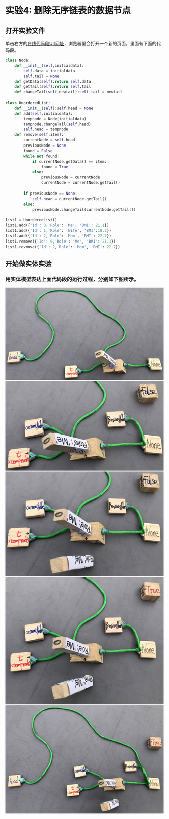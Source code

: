 # 实验4: 删除无序链表的数据节点

## 打开实验文件

单击右方的[在线代码段Url网址](http://pythontutor.com/visualize.html#code=class%20Node%3A%0A%20%20%20%20def%20__init__%28self,initialdata%29%3A%0A%20%20%20%20%20%20%20%20self.data%20%3D%20initialdata%0A%20%20%20%20%20%20%20%20self.tail%20%3D%20None%0A%20%20%20%20def%20getData%28self%29%3Areturn%20self.data%0A%20%20%20%20def%20getTail%28self%29%3Areturn%20self.tail%0A%20%20%20%20def%20changeTail%28self,newtail%29%3Aself.tail%20%3D%20newtail%0A%0Aclass%20UnorderedList%3A%0A%20%20%20%20def%20__init__%28self%29%3Aself.head%20%3D%20None%0A%20%20%20%20def%20add%28self,initialdata%29%3A%0A%20%20%20%20%20%20%20%20tempnode%20%3D%20Node%28initialdata%29%0A%20%20%20%20%20%20%20%20tempnode.changeTail%28self.head%29%0A%20%20%20%20%20%20%20%20self.head%20%3D%20tempnode%0A%20%20%20%20def%20remove%28self,item%29%3A%0A%20%20%20%20%20%20%20%20current%20%3D%20self.head%0A%20%20%20%20%20%20%20%20previous%20%3D%20None%0A%20%20%20%20%20%20%20%20found%20%3D%20False%0A%20%20%20%20%20%20%20%20while%20not%20found%3A%0A%20%20%20%20%20%20%20%20%20%20%20%20if%20current.getData%28%29%20%3D%3D%20item%3A%0A%20%20%20%20%20%20%20%20%20%20%20%20%20%20%20%20found%20%3D%20True%0A%20%20%20%20%20%20%20%20%20%20%20%20else%3A%0A%20%20%20%20%20%20%20%20%20%20%20%20%20%20%20%20previous%20%3D%20current%0A%20%20%20%20%20%20%20%20%20%20%20%20%20%20%20%20current%20%3D%20current.getTail%28%29%0A%0A%20%20%20%20%20%20%20%20if%20previous%20%3D%3D%20None%3A%0A%20%20%20%20%20%20%20%20%20%20%20%20self.head%20%3D%20current.getTail%28%29%0A%20%20%20%20%20%20%20%20else%3A%0A%20%20%20%20%20%20%20%20%20%20%20%20previous.changeTail%28current.getTail%28%29%29%0A%0Alist1%20%3D%20UnorderedList%28%29%0Alist1.add%28%7B'Id'%3A%200,'Role'%3A%20'Me',%20'BMI'%3A%2021.1%7D%29%0Alist1.remove%28%7B'Id'%3A%200,'Role'%3A%20'Me',%20'BMI'%3A%2021.1%7D%29&cumulative=false&heapPrimitives=nevernest&mode=edit&origin=opt-frontend.js&py=3&rawInputLstJSON=%5B%5D&textReferences=false)，浏览器里会打开一个新的页面，里面有下面的代码段。

```python
class Node:
    def __init__(self,initialdata):
        self.data = initialdata
        self.tail = None
    def getData(self):return self.data
    def getTail(self):return self.tail
    def changeTail(self,newtail):self.tail = newtail

class UnorderedList:
    def __init__(self):self.head = None
    def add(self,initialdata):
        tempnode = Node(initialdata)
        tempnode.changeTail(self.head)
        self.head = tempnode
    def remove(self,item):
        currentNode = self.head
        previousNode = None
        found = False
        while not found:
            if currentNode.getData() == item:
                found = True
            else:
                previousNode = currentNode
                currentNode = currentNode.getTail()

        if previousNode == None:
            self.head = currentNode.getTail()
        else:
            previousNode.changeTail(currentNode.getTail())

list1 = UnorderedList()
list1.add({'Id': 0,'Role': 'Me', 'BMI': 21.1})
list1.add({'Id': 1,'Role': 'Wife', 'BMI':18.2})
list1.add({'Id': 2,'Role': 'Mom', 'BMI': 22.7})
list1.remove({'Id': 0,'Role': 'Me', 'BMI': 21.1})
list1.revmove({'Id': 2,'Role': 'Mom', 'BMI': 22.7})
```

## 开始做实体实验

### 用实体模型表达上面代码段的运行过程，分别如下图所示。

![](/images/章4-理解基本的数据结构/删除无序链表的数据节点/1a1.jpg)
![](/images/章4-理解基本的数据结构/删除无序链表的数据节点/1a2.jpg)
![](/images/章4-理解基本的数据结构/删除无序链表的数据节点/1a3.jpg)
![](/images/章4-理解基本的数据结构/删除无序链表的数据节点/1a4.jpg)
![](/images/章4-理解基本的数据结构/删除无序链表的数据节点/1a5.jpg)
